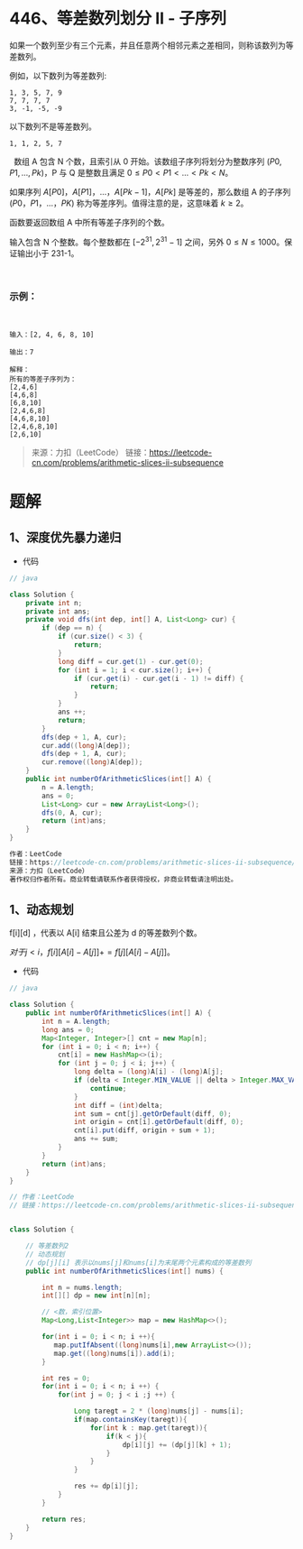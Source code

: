 # 446、等差数列划分 II - 子序列
如果一个数列至少有三个元素，并且任意两个相邻元素之差相同，则称该数列为等差数列。

例如，以下数列为等差数列:
```
1, 3, 5, 7, 9
7, 7, 7, 7
3, -1, -5, -9
```
以下数列不是等差数列。
```
1, 1, 2, 5, 7
```
 
数组 A 包含 N 个数，且索引从 0 开始。该数组子序列将划分为整数序列 $(P0, P1, ..., Pk)$，P 与 Q 是整数且满足 $0 ≤ P0 < P1 < ... < Pk < N$。

如果序列 $A[P0]，A[P1]，...，A[Pk-1]，A[Pk]$ 是等差的，那么数组 A 的子序列 $(P0，P1，…，PK)$ 称为等差序列。值得注意的是，这意味着 $k ≥ 2$。

函数要返回数组 A 中所有等差子序列的个数。

输入包含 N 个整数。每个整数都在 $[-2^{31} ,2^{31}-1]$ 之间，另外 $0 ≤ N ≤ 1000$。保证输出小于 231-1。

 

### 示例：

 
```
输入：[2, 4, 6, 8, 10]

输出：7

解释：
所有的等差子序列为：
[2,4,6]
[4,6,8]
[6,8,10]
[2,4,6,8]
[4,6,8,10]
[2,4,6,8,10]
[2,6,10]
```

> 来源：力扣（LeetCode）
> 链接：https://leetcode-cn.com/problems/arithmetic-slices-ii-subsequence


# 题解
## 1、深度优先暴力递归

- 代码
```java
// java

class Solution {
    private int n;
    private int ans;
    private void dfs(int dep, int[] A, List<Long> cur) {
        if (dep == n) {
            if (cur.size() < 3) {
                return;
            }
            long diff = cur.get(1) - cur.get(0);
            for (int i = 1; i < cur.size(); i++) {                
                if (cur.get(i) - cur.get(i - 1) != diff) {
                    return;
                }
            }
            ans ++;
            return;
        }
        dfs(dep + 1, A, cur);
        cur.add((long)A[dep]);
        dfs(dep + 1, A, cur);
        cur.remove((long)A[dep]);
    }
    public int numberOfArithmeticSlices(int[] A) {
        n = A.length;
        ans = 0;
        List<Long> cur = new ArrayList<Long>();
        dfs(0, A, cur);
        return (int)ans;        
    }
}

作者：LeetCode
链接：https://leetcode-cn.com/problems/arithmetic-slices-ii-subsequence/solution/deng-chai-shu-lie-hua-fen-ii-zi-xu-lie-by-leetcode/
来源：力扣（LeetCode）
著作权归作者所有。商业转载请联系作者获得授权，非商业转载请注明出处。
```

## 1、动态规划
f[i][d] ，代表以 A[i] 结束且公差为 d 的等差数列个数。

$对于j < i，f[i][A[i] - A[j]] += f[j][A[i] - A[j]]$。
- 代码
```java
// java

class Solution {
    public int numberOfArithmeticSlices(int[] A) {
        int n = A.length;
        long ans = 0;
        Map<Integer, Integer>[] cnt = new Map[n];
        for (int i = 0; i < n; i++) {
            cnt[i] = new HashMap<>(i);
            for (int j = 0; j < i; j++) {
                long delta = (long)A[i] - (long)A[j];
                if (delta < Integer.MIN_VALUE || delta > Integer.MAX_VALUE) {
                    continue;
                }
                int diff = (int)delta;
                int sum = cnt[j].getOrDefault(diff, 0);
                int origin = cnt[i].getOrDefault(diff, 0);
                cnt[i].put(diff, origin + sum + 1);
                ans += sum;
            }
        }
        return (int)ans;        
    }
}

// 作者：LeetCode
// 链接：https://leetcode-cn.com/problems/arithmetic-slices-ii-subsequence/solution/deng-chai-shu-lie-hua-fen-ii-zi-xu-lie-by-leetcode/


class Solution {

    // 等差数列2
    // 动态规划
    // dp[j][i] 表示以nums[j]和nums[i]为末尾两个元素构成的等差数列
    public int numberOfArithmeticSlices(int[] nums) {

        int n = nums.length;
        int[][] dp = new int[n][n];

        // <数，索引位置>
        Map<Long,List<Integer>> map = new HashMap<>();

        for(int i = 0; i < n; i ++){
           map.putIfAbsent((long)nums[i],new ArrayList<>());
           map.get((long)nums[i]).add(i);
        }

        int res = 0;
        for(int i = 0; i < n; i ++) {
            for(int j = 0; j < i ;j ++) {

                Long taregt = 2 * (long)nums[j] - nums[i];
                if(map.containsKey(taregt)){
                    for(int k : map.get(taregt)){
                        if(k < j){
                            dp[i][j] += (dp[j][k] + 1);
                        }
                    }
                }

                res += dp[i][j];
            }
        }

        return res;
    }
}
```